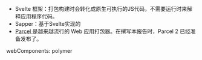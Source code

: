 - Svelte 框架：打包构建时会转化成原生可执行的JS代码，不需要运行时来解释应用程序代码。
- Sapper：基于Svelte实现的
- [Parcel ](https://www.infoq.com/news/2018/01/parceljs-zero-config-module-bund/)是越来越流行的 Web 应用打包器。在撰写本报告时，Parcel 2 已经准备发布了。



webComponents: polymer